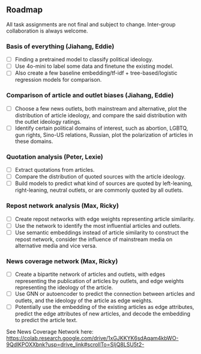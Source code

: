 ## Roadmap

All task assignments are not final and subject to change. Inter-group collaboration is always welcome.

### Basis of everything (Jiahang, Eddie)

- [ ] Finding a pretrained model to classify political ideology.
- [ ] Use 4o-mini to label some data and finetune the existing model.
- [ ] Also create a few baseline embedding/tf-idf + tree-based/logistic regression models for comparison.

### Comparison of article and outlet biases (Jiahang, Eddie)

- [ ] Choose a few news outlets, both mainstream and alternative, plot the distribution of article ideology, and compare the said distribution with the outlet ideology ratings.
- [ ] Identify certain political domains of interest, such as abortion, LGBTQ, gun rights, Sino-US relations, Russian, plot the polarization of articles in these domains.

### Quotation analysis (Peter, Lexie)

- [ ] Extract quotations from articles.
- [ ] Compare the distribution of quoted sources with the article ideology.
- [ ] Build models to predict what kind of sources are quoted by left-leaning, right-leaning, neutral outlets, or are commonly quoted by all outlets.

### Repost network analysis (Max, Ricky)

- [ ] Create repost networks with edge weights representing article similarity.
- [ ] Use the network to identify the most influential articles and outlets.
- [ ] Use semantic embeddings instead of article similarity to construct the repost network, consider the influence of mainstream media on alternative media and vice versa.

### News coverage network (Max, Ricky)

- [ ] Create a bipartite network of articles and outlets, with edges representing the publication of articles by outlets, and edge weights representing the ideology of the article.
- [ ] Use GNN or autoencoder to predict the connection between articles and outlets, and the ideology of the article as edge weights.
- [ ] Potentially use the embedding of the existing articles as edge attributes, predict the edge attributes of new articles, and decode the embedding to predict the article text.

See News Coverage Network here: https://colab.research.google.com/drive/1xGJKKYK6sdAqam4kbWO-9QdlKPOXXbnk?usp=drive_link#scrollTo=SIjQ8LSU5t2-
